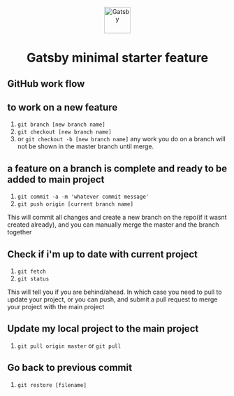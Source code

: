<p align="center">
  <a href="https://www.gatsbyjs.com/?utm_source=starter&utm_medium=readme&utm_campaign=minimal-starter">
    <img alt="Gatsby" src="https://www.gatsbyjs.com/Gatsby-Monogram.svg" width="60" />
  </a>
</p>
<h1 align="center">
  Gatsby minimal starter feature
</h1>

## GitHub work flow


## to work on a new feature
1. ```git branch [new branch name]```
2. ```git checkout [new branch name]```
3. or ```git checkout -b [new branch name]```
any work you do on a branch will not be shown in the master branch until merge.

## a feature on a branch is complete and ready to be added to main project
1. ```git commit -a -m 'whatever commit message'```
2. ```git push origin [current branch name]```

This will commit all changes and create a new branch on the repo(if it wasnt created already), and you can manually merge the master and the branch together
## Check if i'm up to date with current project
1. ```git fetch```
2. ```git status```

This will tell you if you are behind/ahead. In which case you need to pull to update your project, or you can push, and submit a pull request to merge your project with the main project

## Update my local project to the main project
1. ```git pull origin master```
or ```git pull```
## Go back to previous commit
1. ```git restore [filename]```
